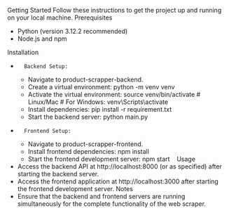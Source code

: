 Getting Started
Follow these instructions to get the project up and running on your local machine.
Prerequisites
* Python (version 3.12.2 recommended)
* Node.js and npm


Installation
* 		Backend Setup:
    * Navigate to product-scrapper-backend.
    * Create a virtual environment: python -m venv venv   
    * Activate the virtual environment: source venv/bin/activate # Linux/Mac # For Windows: venv\Scripts\activate   
    * Install dependencies: pip install -r requirement.txt   
    * Start the backend server: python main.py   
* 		Frontend Setup:
    * Navigate to product-scrapper-frontend.
    * Install frontend dependencies: npm install   
    * Start the frontend development server: npm start   
Usage
* Access the backend API at http://localhost:8000 (or as specified) after starting the backend server.
* Access the frontend application at http://localhost:3000 after starting the frontend development server.
Notes
* Ensure that the backend and frontend servers are running simultaneously for the complete functionality of the web scraper.
